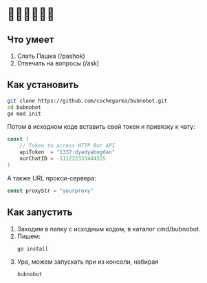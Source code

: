 🌚🌚🌚🌚🌚🌚
=============
Что умеет
----------
1. Слать Пашка (/pashok)
2. Отвечать на вопросы (/ask)

Как установить
--------------
```bash
git clone https://github.com/cochegarka/bubnobot.git
cd bubnobot
go mod init
```

Потом в исходном коде вставить свой токен и привязку к чату:
```go
const (
	// Token to access HTTP Bot API
	apiToken  = "1337:dyadyabogdan"
	ourChatID = -111222333444555
)
```

А также URL прокси-сервера:
```go
const proxyStr = "yourproxy"
```

Как запустить
-------------
1. Заходим в папку с исходным кодом, в каталог cmd/bubnobot.
2. Пишем:
	```bash
	go install
	```
3. Ура, можем запускать при из консоли, набирая
   ```bash
   bubnobot
   ```

